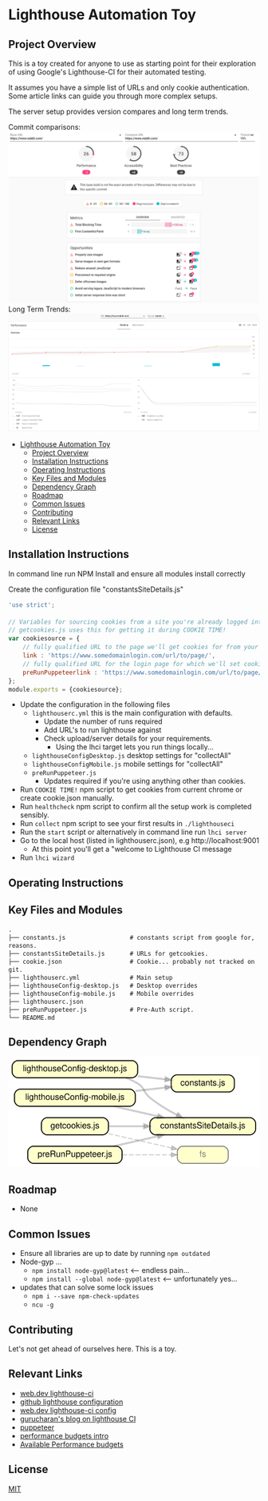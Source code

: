 # Lighthouse Automation Toy

## Project Overview
This is a toy created for anyone to use as starting point for their exploration of using Google's Lighthouse-CI for their automated testing. 

It assumes you have a simple list of URLs and only cookie authentication.
Some article links can guide you through more complex setups.

The server setup provides version compares and long term trends.

Commit comparisons:
<img title="Commit Comparisons" alt="image of Commit Comparisons" src="./images/commit_compare.png">
Long Term Trends:
<img title="Long Term Trends" alt="image of Long Term Trends" src="./images/LongTermTrends.png">

- [Lighthouse Automation Toy](#lighthouse-automation-toy)
  - [Project Overview](#project-overview)
  - [Installation Instructions](#installation-instructions)
  - [Operating Instructions](#operating-instructions)
  - [Key Files and Modules](#key-files-and-modules)
  - [Dependency Graph](#dependency-graph)
  - [Roadmap](#roadmap)
  - [Common Issues](#common-issues)
  - [Contributing](#contributing)
  - [Relevant Links](#relevant-links)
  - [License](#license)

## Installation Instructions
In command line run NPM Install and ensure all modules install correctly

Create the configuration file "constantsSiteDetails.js"
```javascript
'use strict';

// Variables for sourcing cookies from a site you're already logged into.
// getcookies.js uses this for getting it during COOKIE TIME!
var cookiesource = {
    // fully qualified URL to the page we'll get cookies for from your current browser.
    link : 'https://www.somedomainlogin.com/url/to/page/',
    // fully qualified URL for the login page for which we'll set cookies with puppeteer.
    preRunPuppeteerlink : 'https://www.somedomainlogin.com/url/to/page/',
};
module.exports = {cookiesource};

```

- Update the configuration in the following files
  - `lighthouserc.yml` this is the main configuration with defaults.
    - Update the number of runs required
    - Add URL's to run lighthouse against
    - Check upload/server details for your requirements. 
      - Using the lhci target lets you run things locally...
  - `lighthouseConfigDesktop.js` desktop settings for "collectAll"
  - `lighthouseConfigMobile.js` mobile settings for "collectAll"
  - `preRunPuppeteer.js`
    - Updates required if you're using anything other than cookies.
- Run `COOKIE TIME!` npm script to get cookies from current chrome or create cookie.json manually.
- Run `healthcheck` npm script to confirm all the setup work is completed sensibly.
- Run `collect` npm script to see your first results in `./lighthouseci`
- Run the `start` script or alternatively in command line run `lhci server`
- Go to the local host (listed in lighthouserc.json), e.g http://localhost:9001
  -  At this point you'll get a "welcome to Lighthouse CI message
- Run `lhci wizard`

## Operating Instructions

## Key Files and Modules
    .
    ├── constants.js                  # constants script from google for, reasons.
    ├── constantsSiteDetails.js       # URLs for getcookies.    
    ├── cookie.json                   # Cookie... probably not tracked on git.
    ├── lighthouserc.yml              # Main setup   
    ├── lighthouseConfig-desktop.js   # Desktop overrides
    ├── lighthouseConfig-mobile.js    # Mobile overrides
    ├── lighthouserc.json
    ├── preRunPuppeteer.js            # Pre-Auth script.
    └── README.md
## Dependency Graph
![Dependency Graph svg](./docs/dependencygraph.svg)

## Roadmap
- None

## Common Issues
- Ensure all libraries are up to date by running `npm outdated`
- Node-gyp ... 
  - `npm install node-gyp@latest` <-- endless pain...
  - `npm install --global node-gyp@latest` <-- unfortunately yes...
- updates that can solve some lock issues
  - `npm i --save npm-check-updates`
  - `ncu -g`

## Contributing
Let's not get ahead of ourselves here. 
This is a toy.

## Relevant Links
-  [web.dev lighthouse-ci](https://web.dev/lighthouse-ci/)
-  [github lighthouse configuration](https://github.com/GoogleChrome/lighthouse/blob/master/docs/configuration.md)
-  [web.dev lighthouse-ci config](https://github.com/GoogleChrome/lighthouse-ci/blob/main/docs/configuration.md)
-  [gurucharan's blog on lighthouse CI](https://www.gurucharan.in/web/nodejs/lighthouse-ci-the-complete-guide-part-1/)
-  [puppeteer](https://github.com/puppeteer/puppeteer/blob/v2.0.0/docs/api.md#class-browser)
-  [performance budgets intro](https://web.dev/use-lighthouse-for-performance-budgets/)
-  [Available Performance budgets](https://github.com/GoogleChrome/lighthouse/blob/master/docs/performance-budgets.md)

## License
[MIT](https://choosealicense.com/licenses/mit/)